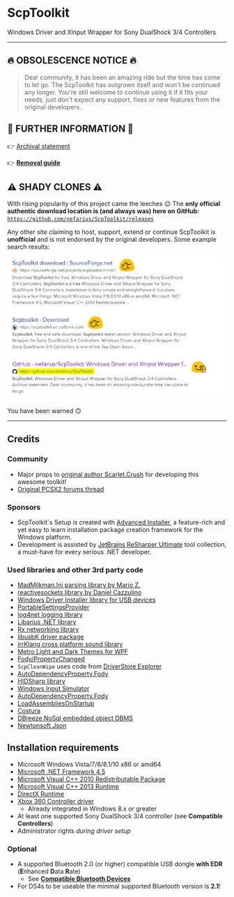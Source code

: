 # ScpToolkit

Windows Driver and XInput Wrapper for Sony DualShock 3/4 Controllers

---

## 🔥 OBSOLESCENCE NOTICE 🔥

> Dear community, it has been an amazing ride but the time has come to let go. The ScpToolkit has outgrown itself and won't be continued any longer. You're still welcome to continue using it if it fits your needs, just don't expect any support, fixes or new features from the original developers.

## 📘 FURTHER INFORMATION 📘

👉 [Archival statement](https://forums.vigem.org/topic/252/here-is-the-news#scptoolkit-is-still-dead)

👉 [**Removal guide**](https://forums.vigem.org/topic/250/scptoolkit-removal-guide)

## ⚠️ SHADY CLONES ⚠️

With rising popularity of this project came the leeches 😉 The **only official authentic download location is (and always was) here on GitHub:** [`https://github.com/nefarius/ScpToolkit/releases`](https://github.com/nefarius/ScpToolkit/releases)

Any other site claiming to host, support, extend or continue ScpToolkit is **unofficial** and is not endorsed by the original developers. Some example search results:

![copycats not found](copycats.png)

You have been warned 🙃

---

## Credits

### Community

- Major props to [original author Scarlet.Crush](http://forums.pcsx2.net/User-Scarlet-Crush) for developing this awesome toolkit!
- [Original PCSX2 forums thread](http://forums.pcsx2.net/Thread-XInput-Wrapper-for-DS3-and-Play-com-USB-Dual-DS2-Controller)

### Sponsors

- ScpToolkit´s Setup is created with [Advanced Installer](http://www.advancedinstaller.com/), a feature-rich and yet easy to learn installation package creation framework for the Windows platform.
- Development is assisted by [JetBrains ReSharper Ultimate](https://www.jetbrains.com/dotnet/) tool collection, a must-have for every serious .NET developer.

### Used libraries and other 3rd party code

- [MadMilkman.Ini parsing library by Mario Z.](https://github.com/MarioZ/MadMilkman.Ini)
- [reactivesockets library by Daniel Cazzulino](https://github.com/clariuslabs/reactivesockets)
- [Windows Driver Installer library for USB devices](https://github.com/pbatard/libwdi)
- [PortableSettingsProvider](https://github.com/crdx/PortableSettingsProvider)
- [log4net logging library](https://logging.apache.org/log4net/)
- [Libarius .NET library](https://github.com/nefarius/Libarius)
- [Rx networking library](https://github.com/clariuslabs/reactivesockets)
- [libusbK driver package](https://code.google.com/p/usb-travis/)
- [irrKlang cross platform sound library](http://www.ambiera.com/irrklang/index.html)
- [Metro Light and Dark Themes for WPF](http://brianlagunas.com/free-metro-light-and-dark-themes-for-wpf-and-silverlight-microsoft-controls/)
- [Fody/PropertyChanged](https://github.com/Fody/PropertyChanged)
- `ScpCleanWipe` uses code from [DriverStore Explorer](https://driverstoreexplorer.codeplex.com/)
- [AutoDependencyProperty.Fody](http://blog.angeloflogic.com/2014/12/no-more-dependencyproperty-with.html)
- [HIDSharp library](http://www.zer7.com/software/hidsharp)
- [Windows Input Simulator](http://inputsimulator.codeplex.com/)
- [AutoDependencyProperty.Fody](http://blog.angeloflogic.com/2014/12/no-more-dependencyproperty-with.html)
- [LoadAssembliesOnStartup](https://github.com/Fody/LoadAssembliesOnStartup)
- [Costura](https://github.com/Fody/Costura/)
- [DBreeze NoSql embedded object DBMS](https://dbreeze.codeplex.com/)
- [Newtonsoft.Json](https://github.com/JamesNK/Newtonsoft.Json)

## Installation requirements

- Microsoft Windows Vista/7/8/8.1/10 x86 or amd64
- [Microsoft .NET Framework 4.5](https://www.microsoft.com/en-US/download/details.aspx?id=42642)
- [Microsoft Visual C++ 2010 Redistributable Package](http://www.microsoft.com/en-US/download/details.aspx?id=5555)
- [Microsoft Visual C++ 2013 Runtime](https://www.microsoft.com/en-US/download/details.aspx?id=40784)
- [DirectX Runtime](https://www.microsoft.com/en-us/download/details.aspx?DisplayLang=en&id=35)
- [Xbox 360 Controller driver](https://www.microsoft.com/accessories/en-us/products/gaming/xbox-360-controller-for-windows/52a-00004#techspecs-connect)
  - Already integrated in Windows 8.x or greater
- At least one supported Sony DualShock 3/4 controller (see **Compatible Controllers**)
- Administrator rights *during driver setup*

### Optional

- A supported Bluetooth 2.0 (or higher) compatible USB dongle **with EDR** (**E**nhanced **D**ata **R**ate)
  - See [**Compatible Bluetooth Devices**](https://github.com/nefarius/ScpToolkit/wiki/Compatible-Bluetooth-Devices)
- For DS4s to be useable the minimal supported Bluetooth version is **2.1**!

